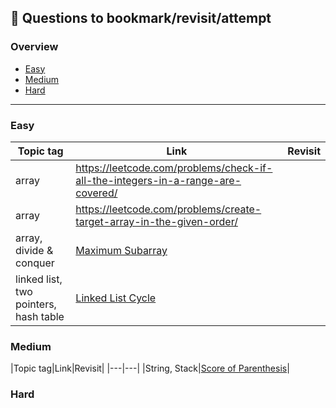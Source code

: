 ## 📌 Questions to bookmark/revisit/attempt

### Overview
- [Easy](#easy)
- [Medium](#medium)
- [Hard](#hard)
___
### Easy

|Topic tag| Link|Revisit|
|---|---|---|
| array |https://leetcode.com/problems/check-if-all-the-integers-in-a-range-are-covered/ |
|array|https://leetcode.com/problems/create-target-array-in-the-given-order/|
|array, divide & conquer | [Maximum Subarray](https://leetcode.com/problems/maximum-subarray/) |
|linked list, two pointers, hash table| [Linked List Cycle](https://leetcode.com/problems/linked-list-cycle/) |

### Medium

|Topic tag|Link|Revisit|
|---|---|
|String, Stack|[Score of Parenthesis](https://leetcode.com/problems/score-of-parentheses/)|

### Hard
